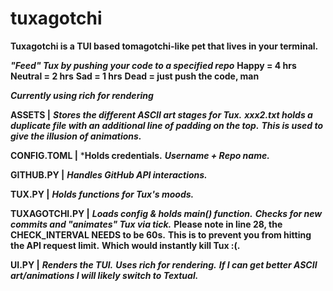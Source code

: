 # tuxagotchi
**Tuxagotchi is a TUI based tomagotchi-like pet that lives in your terminal.**

***"Feed" Tux by pushing your code to a specified repo***
****Happy = 4 hrs****
****Neutral = 2 hrs****
****Sad = 1 hrs****
****Dead = just push the code, man****

***Currently using rich for rendering***

**ASSETS |**
***Stores the different ASCII art stages for Tux.***
***xxx2.txt holds a duplicate file with an additional line of padding on the top.***
***This is used to give the illusion of animations.***

**CONFIG.TOML |**
***Holds credentials.**
***Username + Repo name.***

**GITHUB.PY |**
***Handles GitHub API interactions.***

**TUX.PY |**
***Holds functions for Tux's moods.***

**TUXAGOTCHI.PY |**
***Loads config & holds main() function.***
***Checks for new commits and "animates" Tux via tick.***
****Please note in line 28, the CHECK_INTERVAL NEEDS to be 60s.****
****This is to prevent you from hitting the API request limit.****
****Which would instantly kill Tux :(.****

**UI.PY |**
***Renders the TUI.***
***Uses rich for rendering.***
***If I can get better ASCII art/animations I will likely switch to Textual.***
